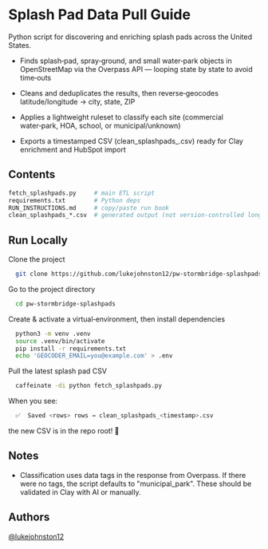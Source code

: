 
# Splash Pad Data Pull Guide

Python script for discovering and enriching splash pads across the United States.

- Finds splash‑pad, spray‑ground, and small water‑park objects in OpenStreetMap via the Overpass API — looping state by state to avoid time‑outs

- Cleans and deduplicates the results, then reverse‑geocodes latitude/longitude → city, state, ZIP

- Applies a lightweight ruleset to classify each site (commercial water‑park, HOA, school, or municipal/unknown)

- Exports a timestamped CSV (clean_splashpads_<ts>.csv) ready for Clay enrichment and HubSpot import


## Contents
```bash
fetch_splashpads.py     # main ETL script
requirements.txt        # Python deps
RUN_INSTRUCTIONS.md     # copy/paste run book
clean_splashpads_*.csv  # generated output (not version‑controlled long term)
```

## Run Locally

Clone the project

```bash
  git clone https://github.com/lukejohnston12/pw-stormbridge-splashpads.git
```

Go to the project directory

```bash
  cd pw-stormbridge-splashpads
```

Create & activate a virtual‑environment, then install dependencies

```bash
  python3 -m venv .venv
  source .venv/bin/activate
  pip install -r requirements.txt
  echo 'GEOCODER_EMAIL=you@example.com' > .env
```

Pull the latest splash pad CSV

```bash
  caffeinate -di python fetch_splashpads.py
```
When you see: 
```bash
  ✅  Saved <rows> rows → clean_splashpads_<timestamp>.csv
```
the new CSV is in the repo root! 🎉


## Notes

- Classification uses data tags in the response from Overpass. If there were no tags, the script defaults to "municipal_park". These should be validated in Clay with AI or manually.

## Authors

[@lukejohnston12](https://github.com/lukejohnston12)


